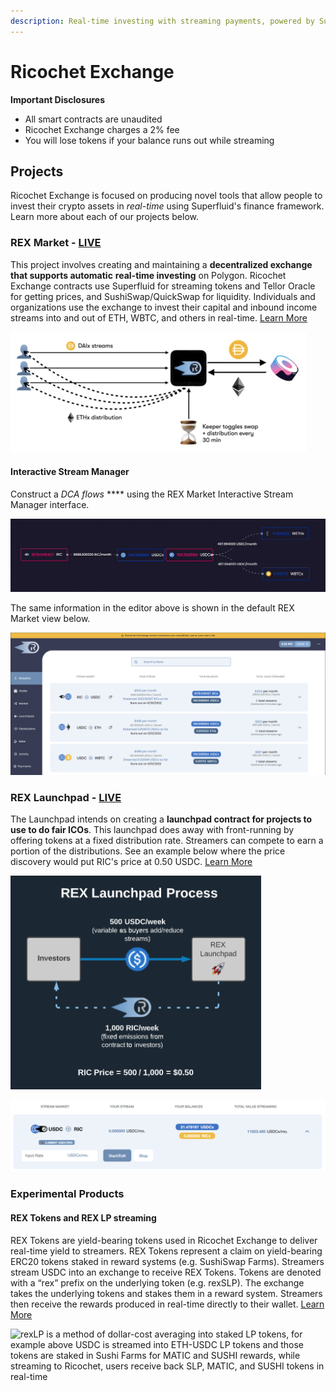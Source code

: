 ```yaml
---
description: Real-time investing with streaming payments, powered by Superfluid and Tellor
---
```


# Ricochet Exchange

**Important Disclosures**

* All smart contracts are unaudited
* Ricochet Exchange charges a 2% fee
* You will lose tokens if your balance runs out while streaming

## Projects

Ricochet Exchange is focused on producing novel tools that allow people to invest their crypto assets in _real-time_ using Superfluid's finance framework. Learn more about each of our projects below.

### REX Market - [LIVE](https://app.ricochet.exchange)

This project involves creating and maintaining a **decentralized exchange that supports automatic** **real-time investing** on Polygon. Ricochet Exchange contracts use Superfluid for streaming tokens and Tellor Oracle for getting prices, and SushiSwap/QuickSwap for liquidity. Individuals and organizations use the exchange to invest their capital and inbound income streams into and out of ETH, WBTC, and others in real-time. [Learn More](https://app.ricochet.exchange)

![Investing in Ethereum with Dai in real-time with Ricochet Exchange](<.gitbook/assets/image (27).png>)

#### Interactive Stream Manager

Construct a _DCA flows_ **** using the REX Market Interactive Stream Manager interface.

![Convert RIC governacne tokens to USDC and then convert USDC to ETH and WBTC](<.gitbook/assets/Jun-05-2022 16-50-41.gif>)

The same information in the editor above is shown in the default REX Market view below.

![Same view as the above figue laid out for view with more details](<.gitbook/assets/Screen Shot 2022-06-05 at 5.19.30 PM.png>)

### REX Launchpad - [LIVE](https://app.ricochet.exchange)

The Launchpad intends on creating a **launchpad contract for projects to use to do fair ICOs**. This launchpad does away with front-running by offering tokens at a fixed distribution rate. Streamers can compete to earn a portion of the distributions. See an example below where the price discovery would put RIC's price at 0.50 USDC. [Learn More](https://github.com/Ricochet-Exchange/ricochet/blob/main/00-Meta/RicochetExchangeOffering.md)

![Dynamic pricing of the $RIC token via REX Launchpad](<.gitbook/assets/image (42).png>)

![REX Launchpad can be used for streaming ICOs; Ricochet Launchpads provide a easy way to do a "fair launch"](<.gitbook/assets/Screen Shot 2021-11-01 at 8.39.50 AM.png>)

### Experimental Products

#### REX Tokens and REX LP streaming

REX Tokens are yield-bearing tokens used in Ricochet Exchange to deliver real-time yield to streamers. REX Tokens represent a claim on yield-bearing ERC20 tokens staked in reward systems (e.g. SushiSwap Farms). Streamers stream USDC into an exchange to receive REX Tokens. Tokens are denoted with a “rex” prefix on the underlying token (e.g. rexSLP). The exchange takes the underlying tokens and stakes them in a reward system. Streamers then receive the rewards produced in real-time directly to their wallet. [Learn More](https://github.com/Ricochet-Exchange/ricochet-lpx)

![rexLP is a method of dollar-cost averaging into staked LP tokens, for example above USDC is streamed into ETH-USDC LP tokens and those tokens are staked in Sushi Farms for MATIC and SUSHI rewards, while streaming to Ricochet, users receive back SLP, MATIC, and SUSHI tokens in real-time](.gitbook/assets/Ricochet\_-\_sushi.jpg)

